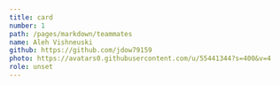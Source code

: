 ```yaml
---
title: card
number: 1
path: /pages/markdown/teammates
name: Aleh Vishneuski
github: https://github.com/jdow79159
photo: https://avatars0.githubusercontent.com/u/55441344?s=400&v=4
role: unset
---
```

